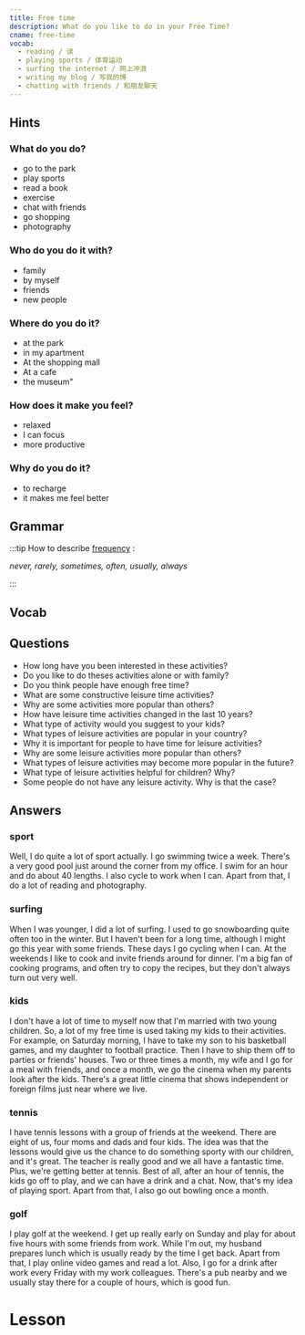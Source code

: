 ```yaml
---
title: Free time
description: What do you like to do in your Free Time?
cname: free-time
vocab:
  - reading / 读
  - playing sports / 体育运动
  - surfing the internet / 网上冲浪
  - writing my blog / 写我的博
  - chatting with friends / 和朋友聊天
---
```


<banner imgPath='../images/free-time.jpg'></banner>

## Hints

### What do you do?

- go to the park
- play sports
- read a book
- exercise
- chat with friends
- go shopping
- photography

### Who do you do it with?

- family
- by myself
- friends
- new people

### Where do you do it?

- at the park
- in my apartment
- At the shopping mall
- At a cafe
- the museum"

### How does it make you feel?

- relaxed
- I can focus
- more productive

### Why do you do it?

- to recharge
- it makes me feel better

## Grammar

:::tip
How to describe
[frequency](../grammar/frequency.md) :

*never, rarely, sometimes, often, usually, always*

:::



## Vocab

<vocab-box></vocab-box>

## Questions
  - How long have you been interested in these activities?
  - Do you like to do theses activities alone or with family?
  - Do you think people have enough free time?
  - What are some constructive leisure time activities?
  - Why are some activities more popular than others?
  - How have leisure time activities changed in the last 10 years?
  - What type of activity would you suggest to your kids?
  - What types of leisure activities are popular in your country?
  - Why it is important for people to have time for leisure activities?
  - Why are some leisure activities more popular than others?
  - What types of leisure activities may become more popular in the future?
  - What type of leisure activities helpful for children? Why?
  - Some people do not have any leisure activity. Why is that the case?

## Answers

### sport

Well, I do quite a lot of sport actually. I go swimming twice a week. There's a very good pool just around the corner from my office. I swim for an hour and do about 40 lengths. I also cycle to work when I can. Apart from that, I do a lot of reading and photography.

### surfing

When I was younger, I did a lot of surfing. I used to go snowboarding quite often too in the winter. But I haven't been for a long time, although I might go this year with some friends. These days I go cycling when I can. At the weekends I like to cook and invite friends around for dinner. I'm a big fan of cooking programs, and often try to copy the recipes, but they don't always turn out very well.

### kids

I don't have a lot of time to myself now that I'm married with two young children. So, a lot of my free time is used taking my kids to their activities. For example, on Saturday morning, I have to take my son to his basketball games, and my daughter to football practice. Then I have to ship them off to parties or friends' houses. Two or three times a month, my wife and I go for a meal with friends, and once a month, we go the cinema when my parents look after the kids. There's a great little cinema that shows independent or foreign films just near where we live.

### tennis

I have tennis lessons with a group of friends at the weekend. There are eight of us, four moms and dads and four kids. The idea was that the lessons would give us the chance to do something sporty with our children, and it's great. The teacher is really good and we all have a fantastic time. Plus, we're getting better at tennis. Best of all, after an hour of tennis, the kids go off to play, and we can have a drink and a chat. Now, that's my idea of playing sport. Apart from that, I also go out bowling once a month.

### golf

I play golf at the weekend. I get up really early on Sunday and play for about five hours with some friends from work. While I'm out, my husband prepares lunch which is usually ready by the time I get back. Apart from that, I play online video games and read a lot. Also, I go for a drink after work every Friday with my work colleagues. There's a pub nearby and we usually stay there for a couple of hours, which is good fun.

# Lesson

<qrfooter></qrfooter>
